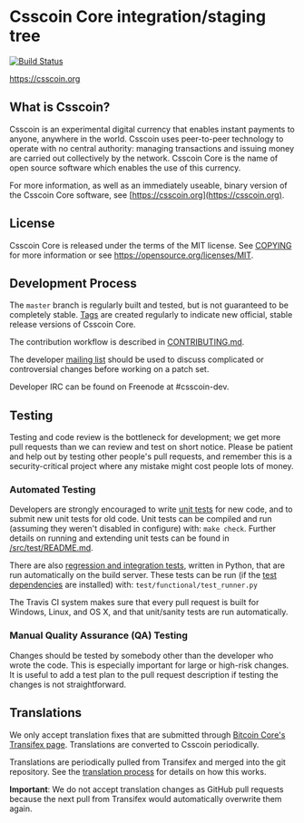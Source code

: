 Csscoin Core integration/staging tree
=====================================

[![Build Status](https://travis-ci.org/Rexon112/csscoin.svg?branch=master)](https://travis-ci.org/Rexon112/csscoin)

https://csscoin.org

What is Csscoin?
----------------

Csscoin is an experimental digital currency that enables instant payments to
anyone, anywhere in the world. Csscoin uses peer-to-peer technology to operate
with no central authority: managing transactions and issuing money are carried
out collectively by the network. Csscoin Core is the name of open source
software which enables the use of this currency.

For more information, as well as an immediately useable, binary version of
the Csscoin Core software, see [https://csscoin.org](https://csscoin.org).

License
-------

Csscoin Core is released under the terms of the MIT license. See [COPYING](COPYING) for more
information or see https://opensource.org/licenses/MIT.

Development Process
-------------------

The `master` branch is regularly built and tested, but is not guaranteed to be
completely stable. [Tags](https://github.com/csscoin-project/csscoin/tags) are created
regularly to indicate new official, stable release versions of Csscoin Core.

The contribution workflow is described in [CONTRIBUTING.md](CONTRIBUTING.md).

The developer [mailing list](https://groups.google.com/forum/#!forum/csscoin-dev)
should be used to discuss complicated or controversial changes before working
on a patch set.

Developer IRC can be found on Freenode at #csscoin-dev.

Testing
-------

Testing and code review is the bottleneck for development; we get more pull
requests than we can review and test on short notice. Please be patient and help out by testing
other people's pull requests, and remember this is a security-critical project where any mistake might cost people
lots of money.

### Automated Testing

Developers are strongly encouraged to write [unit tests](src/test/README.md) for new code, and to
submit new unit tests for old code. Unit tests can be compiled and run
(assuming they weren't disabled in configure) with: `make check`. Further details on running
and extending unit tests can be found in [/src/test/README.md](/src/test/README.md).

There are also [regression and integration tests](/test), written
in Python, that are run automatically on the build server.
These tests can be run (if the [test dependencies](/test) are installed) with: `test/functional/test_runner.py`

The Travis CI system makes sure that every pull request is built for Windows, Linux, and OS X, and that unit/sanity tests are run automatically.

### Manual Quality Assurance (QA) Testing

Changes should be tested by somebody other than the developer who wrote the
code. This is especially important for large or high-risk changes. It is useful
to add a test plan to the pull request description if testing the changes is
not straightforward.

Translations
------------

We only accept translation fixes that are submitted through [Bitcoin Core's Transifex page](https://www.transifex.com/projects/p/bitcoin/).
Translations are converted to Csscoin periodically.

Translations are periodically pulled from Transifex and merged into the git repository. See the
[translation process](doc/translation_process.md) for details on how this works.

**Important**: We do not accept translation changes as GitHub pull requests because the next
pull from Transifex would automatically overwrite them again.
